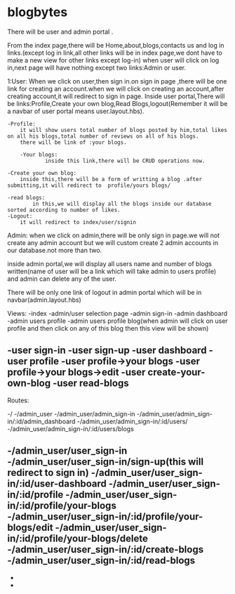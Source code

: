 # blogbytes

There will be user and admin portal .

From the index page,there will be Home,about,blogs,contacts us and log in links.(except log in link,all other links will be in index page,we dont have to make a new view for other links except log-in)
when user will click on log in,next page will have nothing except two links:Admin or user.

1:User:
	When we click on user,then sign in.on sign in page ,there will be one link for creating an account.when we will click on creating an account,after creating account,it will redirect to 	sign in page.
	Inside user portal,There will be links:Profile,Create your own blog,Read Blogs,logout(Remember it will be a navbar of user portal means user.layout.hbs).

	-Profile:
		it will show users total number of blogs posted by him,total likes on all his blogs,total number of reviews on all of his blogs.
		there will be link of :your blogs.
		
		-Your blogs:
				inside this link,there will be CRUD operations now.

	-Create your own blog:
		inside this,there will be a form of writting a blog .after submitting,it will redirect to  profile/yours blogs/

	-read blogs:
			in this,we will display all the blogs inside our database sorted according to number of likes.
	-Logout:
		it will redirect to index/user/signin


Admin:
when we click on admin,there will be only sign in page.we will not create any admin account but we will custom create 2 admin accounts in our database.not more than two.

inside admin portal,we will display all users name and number of blogs written(name of user will be a link which will take admin to users profile) and admin can delete any of the user.

There will be only one link of logout in admin portal which will be in navbar(admin.layout.hbs)


Views:
-index
-admin/user selection page
-admin sign-in
-admin dashboard
-admin users profile
-admin users profile blog(when admin will click on user profile and then click on any of this blog  then this view will be shown)

-user sign-in
-user sign-up
-user dashboard
-user profile
-user profile->your blogs
-user profile->your blogs->edit
-user create-your-own-blog
-user read-blogs
-




Routes:

-/
-/admin_user
-/admin_user/admin_sign-in
-/admin_user/admin_sign-in/:id/admin_dashboard
-/admin_user/admin_sign-in/:id/users/
-/admin_user/admin_sign-in/:id/users/blogs

-/admin_user/user_sign-in
-/admin_user/user_sign-in/sign-up(this will redirect to sign in)
-/admin_user/user_sign-in/:id/user-dashboard
-/admin_user/user_sign-in/:id/profile
-/admin_user/user_sign-in/:id/profile/your-blogs
-/admin_user/user_sign-in/:id/profile/your-blogs/edit
-/admin_user/user_sign-in/:id/profile/your-blogs/delete
-/admin_user/user_sign-in/:id/create-blogs
-/admin_user/user_sign-in/:id/read-blogs
-
-
-

